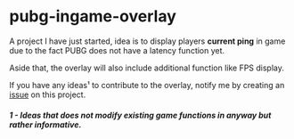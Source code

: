 # pubg-ingame-overlay

A project I have just started, idea is to display players **current ping** in game due to the fact PUBG
does not have a latency function yet.

Aside that, the overlay will also include additional function like FPS display.

If you have any ideas¹ to contribute to the overlay, notify me by creating an [issue](https://github.com/evelystria/pubg-ingame-overlay/issues) on this project.

##### 1 - Ideas that does not modify existing game functions in anyway but rather informative.
